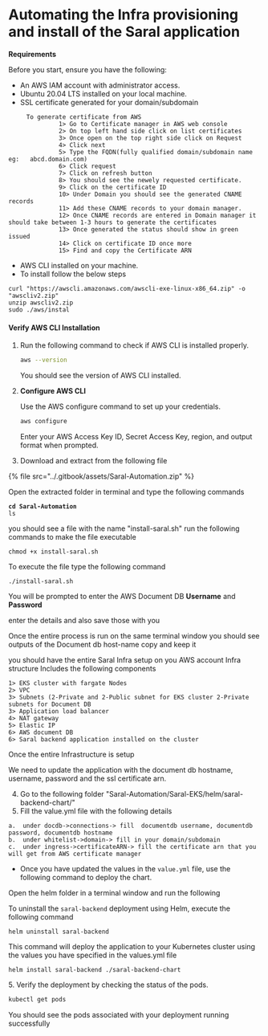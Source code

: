 # Automating the Infra provisioning and install of the Saral application

**Requirements**

Before you start, ensure you have the following:

* An AWS IAM account with administrator access.
* Ubuntu 20.04 LTS installed on your local machine.
* SSL certificate generated for your domain/subdomain

```
     To generate certificate from AWS
              1> Go to Certificate manager in AWS web console
              2> On top left hand side click on list certificates
              3> Once open on the top right side click on Request
              4> Click next
              5> Type the FQDN(fully qualified domain/subdomain name eg:   abcd.domain.com)
              6> Click request
              7> Click on refresh button
              8> You should see the newely requested certificate.
              9> Click on the certificate ID
              10> Under Domain you should see the generated CNAME records
              11> Add these CNAME records to your domain manager.
              12> Once CNAME records are entered in Domain manager it should take between 1-3 hours to generate the certificates
              13> Once generated the status should show in green issued
              14> Click on certificate ID once more
              15> Find and copy the Certificate ARN
```

* AWS CLI installed on your machine.
* To install follow the below steps

```
curl "https://awscli.amazonaws.com/awscli-exe-linux-x86_64.zip" -o "awscliv2.zip"
unzip awscliv2.zip
sudo ./aws/instal
```

#### &#x20;**Verify AWS CLI Installation**

1.  Run the following command to check if AWS CLI is installed properly.

    ```bash
    aws --version
    ```

    You should see the version of AWS CLI installed.
2.  **Configure AWS CLI**

    Use the AWS configure command to set up your credentials.

    ```bash
    aws configure
    ```

    Enter your AWS Access Key ID, Secret Access Key, region, and output format when prompted.
3. Download and extract from the following file

{% file src="../.gitbook/assets/Saral-Automation.zip" %}

Open the extracted folder in terminal and type the following commands



<pre><code><strong>cd Saral-Automation
</strong>ls
</code></pre>

you should see a file with the name "install-saral.sh" run the following commands to make the file executable

```
chmod +x install-saral.sh
```

To execute the file type the following command

```
./install-saral.sh
```

You will be prompted to enter the AWS Document DB **Username** and **Password**

enter the details and also save those with you

Once the entire process is run  on the same terminal window you should see outputs of the Document db host-name copy and keep it

you should have the entire Saral Infra setup on you AWS account  Infra structure Includes the following components

```
1> EKS cluster with fargate Nodes
2> VPC
3> Subnets (2-Private and 2-Public subnet for EKS cluster 2-Private subnets for Document DB
3> Application load balancer
4> NAT gateway
5> Elastic IP
6> AWS document DB
6> Saral backend application installed on the cluster
```

Once the entire Infrastructure is setup

We need to update the application with the document db hostname, username, password and the ssl certificate arn.&#x20;

4. Go to the following folder  "Saral-Automation/Saral-EKS/helm/saral-backend-chart/"
5. Fill the value.yml file with the following details &#x20;

```
a.  under docdb->connections-> fill  documentdb username, documentdb password, documentdb hostname
b.  under whitelist->domain-> fill in your domain/subdomain 
c.  under ingress->certificateARN-> fill the certificate arn that you will get from AWS certificate manager
```

* Once you have updated the values in the `value.yml` file, use the following command to deploy the chart.

Open the helm folder in a terminal window and run the following&#x20;

To uninstall the `saral-backend` deployment using Helm, execute the following command

```
helm uninstall saral-backend
```

This command will deploy the application to your Kubernetes cluster using the values you have specified in the values.yml file

```
helm install saral-backend ./saral-backend-chart
```

5\. Verify the deployment by checking the status of the pods.

```bash
kubectl get pods
```

You should see the pods associated with your deployment running successfully

